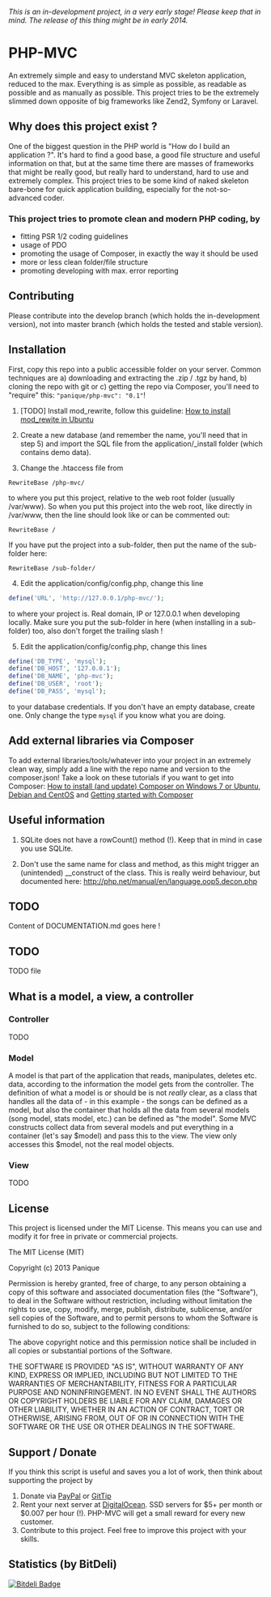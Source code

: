 *This is an in-development project, in a very early stage! Please keep that in mind. The release of this thing might
be in early 2014.*

# PHP-MVC

An extremely simple and easy to understand MVC skeleton application, reduced to the max.
Everything is as simple as possible, as readable as possible and as manually as possible.
This project tries to be the extremely slimmed down opposite of big frameworks like Zend2, Symfony or Laravel.

## Why does this project exist ?

One of the biggest question in the PHP world is "How do I build an application ?".
It's hard to find a good base, a good file structure and useful information on that, but at the same time
there are masses of frameworks that might be really good, but really hard to understand, hard to use and extremely
complex. This project tries to be some kind of naked skeleton bare-bone for quick application building,
especially for the not-so-advanced coder.

### This project tries to promote clean and modern PHP coding, by

- fitting PSR 1/2 coding guidelines
- usage of PDO
- promoting the usage of Composer, in exactly the way it should be used
- more or less clean folder/file structure
- promoting developing with max. error reporting

## Contributing

Please contribute into the develop branch (which holds the in-development version), not into master branch
(which holds the tested and stable version).

## Installation

First, copy this repo into a public accessible folder on your server.
Common techniques are a) downloading and extracting the .zip / .tgz by hand, b) cloning the repo with git or
c) getting the repo via Composer, you'll need to "require" this: `"panique/php-mvc": "0.1"`!

1. [TODO] Install mod_rewrite, follow this guideline:
[How to install mod_rewite in Ubuntu](http://www.dev-metal.com/enable-mod_rewrite-ubuntu-12-04-lts/)

2. Create a new database (and remember the name, you'll need that in step 5) and import the SQL file from the
application/_install folder (which contains demo data).

3. Change the .htaccess file from
```
RewriteBase /php-mvc/
```
to where you put this project, relative to the web root folder (usually /var/www). So when you put this project into
the web root, like directly in /var/www, then the line should look like or can be commented out:
```
RewriteBase /
```
If you have put the project into a sub-folder, then put the name of the sub-folder here:
```
RewriteBase /sub-folder/
```

4. Edit the application/config/config.php, change this line
```php
define('URL', 'http://127.0.0.1/php-mvc/');
```
to where your project is. Real domain, IP or 127.0.0.1 when developing locally. Make sure you put the sub-folder
in here (when installing in a sub-folder) too, also don't forget the trailing slash !

5. Edit the application/config/config.php, change this lines
```php
define('DB_TYPE', 'mysql');
define('DB_HOST', '127.0.0.1');
define('DB_NAME', 'php-mvc');
define('DB_USER', 'root');
define('DB_PASS', 'mysql');
```
to your database credentials. If you don't have an empty database, create one. Only change the type `mysql` if you
know what you are doing.

## Add external libraries via Composer

To add external libraries/tools/whatever into your project in an extremely clean way, simply add a line with the
repo name and version to the composer.json! Take a look on these tutorials if you want to get into Composer:
[How to install (and update) Composer on Windows 7 or Ubuntu, Debian and CentOS](http://www.dev-metal.com/install-update-composer-windows-7-ubuntu-debian-centos/)
and [Getting started with Composer](http://www.dev-metal.com/getting-started-composer/)

## Useful information

1. SQLite does not have a rowCount() method (!). Keep that in mind in case you use SQLite.

2. Don't use the same name for class and method, as this might trigger an (unintended) __construct of the class.
   This is really weird behaviour, but documented here: http://php.net/manual/en/language.oop5.decon.php

## TODO

Content of DOCUMENTATION.md goes here !

## TODO

TODO file

## What is a model, a view, a controller

### Controller

TODO

### Model

A model is that part of the application that reads, manipulates, deletes etc. data, according to the information
the model gets from the controller. The definition of what a model is or should be is not *really* clear, as a class
that handles all the data of - in this example - the songs can be defined as a model, but also the container that
holds all the data from several models (song model, stats model, etc.) can be defined as "the model". Some MVC
constructs collect data from several models and put everything in a container (let's say $model) and pass this to the
view. The view only accesses this $model, not the real model objects.

### View

TODO

## License

This project is licensed under the MIT License.
This means you can use and modify it for free in private or commercial projects.

The MIT License (MIT)

Copyright (c) 2013 Panique

Permission is hereby granted, free of charge, to any person obtaining a copy of
this software and associated documentation files (the "Software"), to deal in
the Software without restriction, including without limitation the rights to
use, copy, modify, merge, publish, distribute, sublicense, and/or sell copies of
the Software, and to permit persons to whom the Software is furnished to do so,
subject to the following conditions:

The above copyright notice and this permission notice shall be included in all
copies or substantial portions of the Software.

THE SOFTWARE IS PROVIDED "AS IS", WITHOUT WARRANTY OF ANY KIND, EXPRESS OR
IMPLIED, INCLUDING BUT NOT LIMITED TO THE WARRANTIES OF MERCHANTABILITY, FITNESS
FOR A PARTICULAR PURPOSE AND NONINFRINGEMENT. IN NO EVENT SHALL THE AUTHORS OR
COPYRIGHT HOLDERS BE LIABLE FOR ANY CLAIM, DAMAGES OR OTHER LIABILITY, WHETHER
IN AN ACTION OF CONTRACT, TORT OR OTHERWISE, ARISING FROM, OUT OF OR IN
CONNECTION WITH THE SOFTWARE OR THE USE OR OTHER DEALINGS IN THE SOFTWARE.

## Support / Donate

If you think this script is useful and saves you a lot of work, then think about supporting the project by

1. Donate via [PayPal](https://www.paypal.com/cgi-bin/webscr?cmd=_s-xclick&hosted_button_id=P5YLUK4MW3LDG) or [GitTip](https://www.gittip.com/Panique/)
2. Rent your next server at [DigitalOcean](https://www.digitalocean.com/?refcode=40d978532a20). SSD servers for $5+ per month or $0.007 per hour (!). PHP-MVC will get a small reward for every new customer.
3. Contribute to this project. Feel free to improve this project with your skills.

## Statistics (by BitDeli)

[![Bitdeli Badge](https://d2weczhvl823v0.cloudfront.net/panique/php-mvc/trend.png)](https://bitdeli.com/free "Bitdeli Badge")
